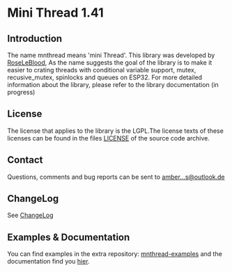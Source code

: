 Mini Thread 1.41
=======
Introduction
------------

The name mnthread  means 'mini Thread'. This library was developed
by  [RoseLeBlood](http://padersophia.wordpress.com),
As the name suggests the goal of the library is to make it easier to crating threads with conditional variable support, mutex, recusive_mutex, spinlocks and queues on ESP32. For more detailed information about the library, please refer to the library documentation (in progress)

License
-------

The license that applies to the library is the LGPL.The license texts of these
licenses can be found in the files [LICENSE](LICENSE.md) of the
source code archive.


Contact
-------

Questions, comments and bug reports can be sent to
[amber...s@outlook.de](mailto:ambersophia.shroeck@outlook.de)

ChangeLog
---------
See [ChangeLog](ChangeLog.md)

Examples & Documentation
---------
You can find examples in the extra repository: [mnthread-examples](https://github.com/RoseLeBlood/mnthread-examples)
and the documentation find you [hier](https://roseleblood.github.io/mnthread-docs/).